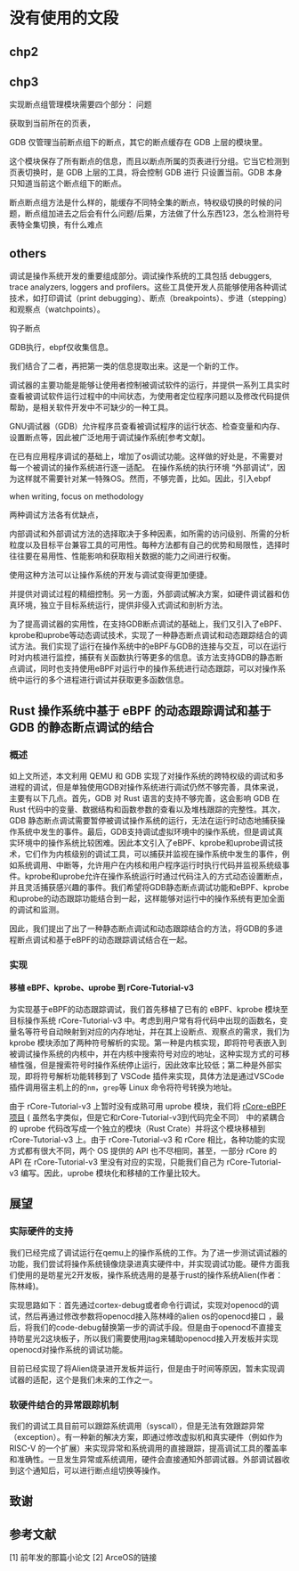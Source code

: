 # 没有使用的文段

## chp2

## chp3

实现断点组管理模块需要四个部分：
问题

获取到当前所在的页表，

GDB 仅管理当前断点组下的断点，其它的断点缓存在 GDB 上层的模块里。

这个模块保存了所有断点的信息，而且以断点所属的页表进行分组。它当它检测到页表切换时，是 GDB 上层的工具，将会控制 GDB 进行 只设置当前。GDB 本身只知道当前这个断点组下的断点。

断点断点组方法是什么样的，能缓存不同特全集的断点，特权级切换的时候的问题，断点组加进去之后会有什么问题/后果，方法做了什么东西123，怎么检测符号表特全集切换，有什么难点


## others

调试是操作系统开发的重要组成部分。调试操作系统的工具包括 debuggers, trace analyzers, loggers and profilers。这些工具使开发人员能够使用各种调试技术，如打印调试（print debugging）、断点（breakpoints）、步进（stepping）和观察点（watchpoints）。

钩子断点

GDB执行，ebpf仅收集信息。

我们结合了二者，再把第一类的信息提取出来。这是一个新的工作。

调试器的主要功能是能够让使用者控制被调试软件的运行，并提供一系列工具实时查看被调试软件运行过程中的中间状态，为使用者定位程序问题以及修改代码提供帮助，是相关软件开发中不可缺少的一种工具。

GNU调试器（GDB）允许程序员查看被调试程序的运行状态、检查变量和内存、设置断点等，因此被广泛地用于调试操作系统[参考文献]。

在已有应用程序调试的基础上，增加了os调试功能。这样做的好处是，不需要对每一个被调试的操作系统进行逐一适配。 在操作系统的执行环境 “外部调试”，因为这样就不需要针对某一特殊OS。然而，不够完善，比如。因此，引入ebpf

when writing, focus on methodology

两种调试方法各有优缺点，

内部调试和外部调试方法的选择取决于多种因素，如所需的访问级别、所需的分析粒度以及目标平台兼容工具的可用性。每种方法都有自己的优势和局限性，选择时往往要在易用性、性能影响和获取相关数据的能力之间进行权衡。

使用这种方法可以让操作系统的开发与调试变得更加便捷。

并提供对调试过程的精细控制。另一方面，外部调试解决方案，如硬件调试器和仿真环境，独立于目标系统运行，提供非侵入式调试和剖析方法。

为了提高调试器的实用性，在支持GDB断点调试的基础上，我们又引入了eBPF、kprobe和uprobe等动态调试技术，实现了一种静态断点调试和动态跟踪结合的调试方法。我们实现了运行在操作系统中的eBPF与GDB的连接与交互，可以在运行时对内核进行监控，捕获有关函数执行等更多的信息。该方法支持GDB的静态断点调试，同时也支持使用eBPF对运行中的操作系统进行动态跟踪，可以对操作系统中运行的多个进程进行调试并获取更多函数信息。

## Rust 操作系统中基于 eBPF 的动态跟踪调试和基于 GDB 的静态断点调试的结合

### 概述

如上文所述，本文利用 QEMU 和 GDB 实现了对操作系统的跨特权级的调试和多进程的调试，但是单独使用GDB对操作系统进行调试仍然不够完善，具体来说，主要有以下几点。首先，GDB 对 Rust 语言的支持不够完善，这会影响 GDB 在 Rust 代码中的变量、数据结构和函数参数的查看以及堆栈跟踪的完整性。其次，GDB 静态断点调试需要暂停被调试操作系统的运行，无法在运行时动态地捕获操作系统中发生的事件。最后，GDB支持调试虚拟环境中的操作系统，但是调试真实环境中的操作系统比较困难。因此本文引入了eBPF、kprobe和uprobe调试技术，它们作为内核级别的调试工具，可以捕获并监视在操作系统中发生的事件，例如系统调用、中断等，允许用户在内核和用户程序运行时执行代码并监视系统级事件。kprobe和uprobe允许在操作系统运行时通过代码注入的方式动态设置断点，并且灵活捕获感兴趣的事件。我们希望将GDB静态断点调试功能和eBPF、kprobe和uprobe的动态跟踪功能结合到一起，这样能够对运行中的操作系统有更加全面的调试和监测。

因此，我们提出了出了一种静态断点调试和动态跟踪结合的方法，将GDB的多进程断点调试和基于eBPF的动态跟踪调试结合在一起。

### 实现

#### 移植 eBPF、kprobe、uprobe 到 rCore-Tutorial-v3

为实现基于eBPF的动态跟踪调试，我们首先移植了已有的 eBPF、kprobe 模块至目标操作系统 rCore-Tutorial-v3 中。考虑到用户常有将代码中出现的函数名，变量名等符号自动映射到对应的内存地址，并在其上设断点、观察点的需求，我们为 kprobe 模块添加了两种符号解析的实现。第一种是内核实现，即将符号表嵌入到被调试操作系统的内核中，并在内核中搜索符号对应的地址，这种实现方式的可移植性强，但是搜索符号时操作系统停止运行，因此效率比较低；第二种是外部实现，即将符号解析功能转移到了 VSCode 插件来实现，具体方法是通过VSCode插件调用宿主机上的的`nm`，`grep`等 Linux 命令将符号转换为地址。

由于 rCore-Tutorial-v3 上暂时没有成熟可用 uprobe 模块，我们将 [rCore-eBPF项目](https://github.com/hm1229/rCore-ebpf) ( 虽然名字类似，但是它和rCore-Tutorial-v3到代码完全不同） 中的紧耦合的 uprobe 代码改写成一个独立的模块（Rust Crate）并将这个模块移植到 rCore-Tutorial-v3 上。由于 rCore-Tutorial-v3 和 rCore 相比，各种功能的实现方式都有很大不同，两个 OS 提供的 API 也不尽相同，甚至，一部分 rCore 的 API 在 rCore-Tutorial-v3 里没有对应的实现，只能我们自己为 rCore-Tutorial-v3 编写。因此，uprobe 模块化和移植的工作量比较大。

## 展望

### 实际硬件的支持

我们已经完成了调试运行在qemu上的操作系统的工作。为了进一步测试调试器的功能，我们尝试将操作系统镜像烧录进真实硬件中，并实现调试功能。硬件方面我们使用的是昉星光2开发板，操作系统选用的是基于rust的操作系统Alien(作者：陈林峰)。

实现思路如下：首先通过cortex-debug或者命令行调试，实现对openocd的调试，然后再通过修改参数将openocd接入陈林峰的alien os的openocd接口 ，最后，将我们的code-debug替换第一步的调试手段。但是由于openocd不直接支持昉星光2这块板子，所以我们需要使用jtag来辅助openocd接入开发板并实现openocd对操作系统的调试功能。

目前已经实现了将Alien烧录进开发板并运行，但是由于时间等原因，暂未实现调试器的适配，这个是我们未来的工作之一。

### 软硬件结合的异常跟踪机制

我们的调试工具目前可以跟踪系统调用（syscall），但是无法有效跟踪异常（exception）。有一种新的解决方案，即通过修改虚拟机和真实硬件（例如作为 RISC-V 的一个扩展）来实现异常和系统调用的直接跟踪，提高调试工具的覆盖率和准确性。一旦发生异常或系统调用，硬件会直接通知外部调试器。外部调试器收到这个通知后，可以进行断点组切换等操作。

## 致谢

## 参考文献

[1] 前年发的那篇小论文
[2] ArceOS的链接
